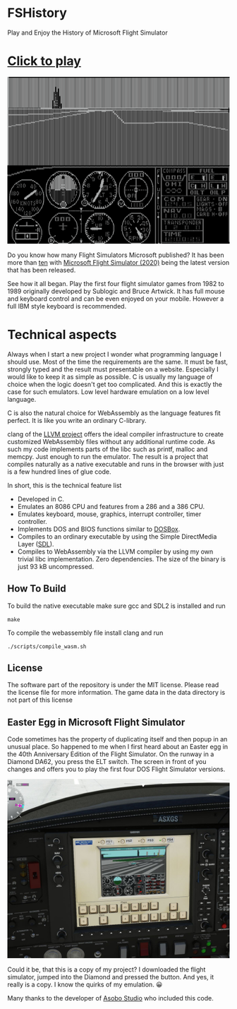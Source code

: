 FSHistory
=========

Play and Enjoy the History of Microsoft Flight Simulator

# **[Click to play][project demo]**

![web demonstration](images/slides.gif)

Do you know how many Flight Simulators Microsoft published? It has been more than [ten](https://en.wikipedia.org/wiki/Microsoft_Flight_Simulator) with [Microsoft Flight Simulator (2020)](https://de.wikipedia.org/wiki/Microsoft_Flight_Simulator_(2020)) being the latest version that has been released. 

See how it all began. Play the first four flight simulator games from 1982 to 1989 originally developed by Sublogic and Bruce Artwick. It has full mouse and keyboard control and can be even enjoyed on your mobile. However a full IBM style keyboard is recommended.

# Technical aspects

Always when I start a new project I wonder what programming language I should use. Most of the time the requirements are the same. It must be fast, strongly typed and the result must presentable on a website. Especially I would like to keep it as simple as possible. C is usually my language of choice when the logic doesn't get too complicated. And this is exactly the case for such emulators. Low level hardware emulation on a low level language.

C is also the natural choice for WebAssembly as the language features fit perfect. It is like you write an ordinary C-library.

clang of the [LLVM project](https://llvm.org/) offers the ideal compiler infrastructure to create customized WebAssembly files without any additional runtime code. As such my code implements parts of the libc such as printf, malloc and memcpy. Just enough to run the emulator. The result is a project that compiles naturally as a native executable and runs in the browser with just is a few hundred lines of glue code.

In short, this is the technical feature list

 * Developed in C.
 * Emulates an 8086 CPU and features from a 286 and a 386 CPU.
 * Emulates keyboard, mouse, graphics, interrupt controller, timer controller.
 * Implements DOS and BIOS functions similar to [DOSBox](https://www.dosbox.com/).
 * Compiles to an ordinary executable by using the Simple DirectMedia Layer ([SDL](http://www.libsdl.org/)).
 * Compiles to WebAssembly via the LLVM compiler by using my own trivial libc implementation. Zero dependencies. The size of the binary is just 93 kB uncompressed.

## How To Build

To build the native executable make sure gcc and SDL2 is installed and run

```
make
```

To compile the webassembly file install clang and run
```
./scripts/compile_wasm.sh
```

## License

The software part of the repository is under the MIT license. Please read the license file for more information. The game data in the data directory is not part of this license

[project demo]: https://s-macke.github.io/FSHistory/

## Easter Egg in Microsoft Flight Simulator

Code sometimes has the property of duplicating itself and then popup in an unusual place. 
So happened to me when I first heard about an Easter egg in the 40th Anniversary 
Edition of the Flight Simulator. On the runway in a Diamond DA62, you press 
the ELT switch. The screen in front of you changes and offers you to play the first
four DOS Flight Simulator versions.

![MFS Easter Egg](images/MFS-Easter-Egg.jpg)

Could it be, that this is a copy of my project? I downloaded the flight simulator, jumped into the Diamond and pressed the button. And yes, it really is a copy.
I know the quirks of my emulation. 😀

Many thanks to the developer of [Asobo Studio](https://www.asobostudio.com/games/microsoft-flight-simulator) who included this code.
